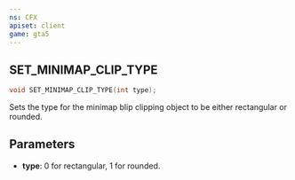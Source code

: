```yaml
---
ns: CFX
apiset: client
game: gta5
---
```

## SET_MINIMAP_CLIP_TYPE

```c
void SET_MINIMAP_CLIP_TYPE(int type);
```

Sets the type for the minimap blip clipping object to be either rectangular or rounded.

## Parameters
* **type**: 0 for rectangular, 1 for rounded.
